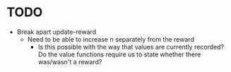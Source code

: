 # TODO

* Break apart update-reward
  * Need to be able to increase n separately from the reward
    * Is this possible with the way that values are currently recorded? Do the value functions require us to state whether there was/wasn't a reward?